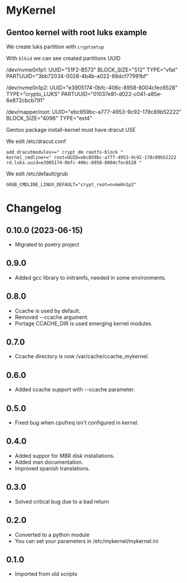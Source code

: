 # MyKernel
## Gentoo kernel with root luks example

We create luks partition with `cryptsetup`

With `blkid` we can see created partitions UUID

/dev/nvme0n1p1: UUID="51F2-B573" BLOCK_SIZE="512" TYPE="vfat" PARTUUID="3bb72034-0028-4b4b-a022-86dcf77991bf"

/dev/nvme0n1p2: UUID="e3905174-0bfc-406c-8958-8004cfec6528" TYPE="crypto_LUKS" PARTUUID="01037e81-d022-c041-a85e-6e872cbcb791"

/dev/mapper/root: UUID="ebc859bc-a777-4953-9c92-178c89b52222" BLOCK_SIZE="4096" TYPE="ext4"

Gentoo package install-kernel must have dracut USE


We edit /etc/dracut.conf
```
add_dracutmodules+=" crypt dm rootfs-block "
kernel_cmdline+=" root=UUID=ebc859bc-a777-4953-9c92-178c89b52222 rd.luks.uuid=e3905174-0bfc-406c-8958-8004cfec6528 "
```

We edit /etc/default/grub
```
GRUB_CMDLINE_LINUX_DEFAULT="crypt_root=nvme0n1p2"
```

# Changelog
## 0.10.0 (2023-06-15)
- Migrated to poetry project

## 0.9.0
- Added gcc library to initramfs, needed in some environments.

## 0.8.0
- Ccache is used by default.
- Removed --ccache argument.
- Portage CCACHE_DIR is used emerging kernel modules.

## 0.7.0
- Ccache directory is now /var/cache/ccache_mykernel.

## 0.6.0
- Added ccache support with --ccache parameter.

## 0.5.0
- Fixed bug when cpufreq isn't configured in kernel.

## 0.4.0
- Added suppor for MBR disk installations.
- Added man documentation.
- Improved spanish translations.

## 0.3.0
- Solved critical bug due to a bad return

## 0.2.0
- Converted to a python module
- You can set your parameters in /etc/mykernel/mykernel.ini

## 0.1.0
- Imported from old scripts